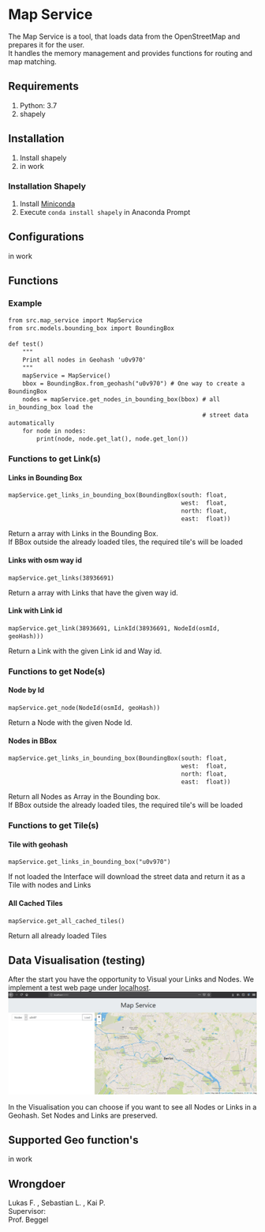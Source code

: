 [Picture 1]: doc/images/webPage.jpg  "Visualisation of Links and Nodes"
# Map Service
The Map Service is a tool, that loads data from the OpenStreetMap and prepares it for the user.  
It handles the memory management and provides functions for routing and map matching.  
## Requirements

1. Python: 3.7  
2. shapely  

## Installation
1. Install shapely
2. in work
### Installation Shapely
1. Install [Miniconda](https://docs.conda.io/en/latest/miniconda.html )
2. Execute <code>conda install shapely</code> in Anaconda Prompt

## Configurations
in work

## Functions

### Example
<!--
was ist mit den imports 
(muss man wenn man unser programm nutzt immer über src gehen)??
-->
    from src.map_service import MapService
    from src.models.bounding_box import BoundingBox
    
    def test()
        """
        Print all nodes in Geohash 'u0v970'
        """
        mapService = MapService()
        bbox = BoundingBox.from_geohash("u0v970") # One way to create a BoundingBox
        nodes = mapService.get_nodes_in_bounding_box(bbox) # all in_bounding_box load the
                                                           # street data automatically
        for node in nodes:
            print(node, node.get_lat(), node.get_lon())
        


### Functions to get Link(s) 
#### Links in Bounding Box
    mapService.get_links_in_bounding_box(BoundingBox(south: float, 
                                                     west:  float, 
                                                     north: float, 
                                                     east:  float))
Return a array with Links in the Bounding Box.  
If BBox outside the already loaded tiles, the required tile's will be loaded

#### Links with osm way id
    mapService.get_links(38936691)
Return a array with Links that have the given way id.  

#### Link with Link id
    mapService.get_link(38936691, LinkId(38936691, NodeId(osmId, geoHash)))
Return a Link with the given Link id and Way id.  
### Functions to get Node(s) 
#### Node by Id
    mapService.get_node(NodeId(osmId, geoHash))
Return a Node with the given Node Id.
#### Nodes in BBox
    mapService.get_links_in_bounding_box(BoundingBox(south: float, 
                                                     west:  float, 
                                                     north: float, 
                                                     east:  float))
Return all Nodes as Array in the Bounding box.  
If BBox outside the already loaded tiles, the required tile's will be loaded


### Functions to get Tile(s)
#### Tile with geohash
    mapService.get_links_in_bounding_box("u0v970")
If not loaded the Interface will download the street data 
and return it as a Tile with nodes and Links
#### All Cached Tiles
    mapService.get_all_cached_tiles()
Return all already loaded Tiles
## Data Visualisation (testing)
After the start you have the opportunity to Visual your Links and Nodes. 
We implement a test web page under [localhost](http://http://localhost:5000/). 
![Picture 1]

In the Visualisation you can choose if you want to see all Nodes or Links in a Geohash.
Set Nodes and Links are preserved.

## Supported Geo function's
in work

## Wrongdoer
  
Lukas F. , Sebastian L. , Kai P.  
Supervisor:  
Prof. Beggel  
